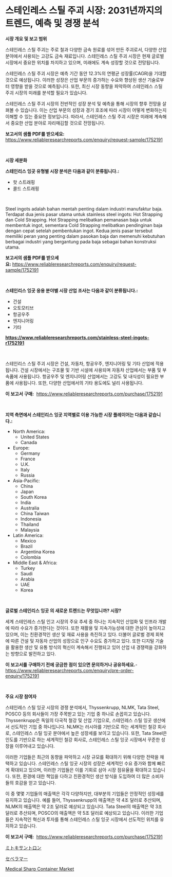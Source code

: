 <p><h1>스테인레스 스틸 주괴 시장: 2031년까지의 트렌드, 예측 및 경쟁 분석</h1></p><p><strong>시장 개요 및 보고 범위</strong></p>
<p><p>스테인레스 스틸 주괴는 주로 철과 다양한 금속 원료를 섞어 만든 주괴로서, 다양한 산업 분야에서 사용되는 고강도 금속 재료입니다. 스테인레스 스틸 주괴 시장은 현재 글로벌 시장에서 중요한 위치를 차지하고 있으며, 미래에도 계속 성장할 것으로 전망됩니다. </p><p>스테인레스 스틸 주괴 시장은 예측 기간 동안 12.3%의 연평균 성장률(CAGR)을 기대할 것으로 예상됩니다. 이러한 성장은 산업 부문의 증가하는 수요와 향상된 생산 기술로부터 영향을 받을 것으로 예측됩니다. 또한, 최신 시장 동향을 파악하여 스테인레스 스틸 주괴 시장의 미래를 분석할 필요가 있습니다.</p><p>스테인레스 스틸 주괴 시장의 전반적인 성장 분석 및 예측을 통해 시장의 향후 전망을 살펴볼 수 있습니다. 이는 산업 부문의 성장과 경기 호조에 따라 시장이 어떻게 변화하는지 이해할 수 있는 중요한 정보입니다. 따라서, 스테인레스 스틸 주괴 시장은 미래에 계속해서 중요한 산업 분야로 자리매김할 것으로 전망됩니다.</p></p>
<p><strong>보고서의 샘플 PDF를 받으세요:</strong> <a href="https://www.reliableresearchreports.com/enquiry/request-sample/1752191">https://www.reliableresearchreports.com/enquiry/request-sample/1752191</a></p>
<p>&nbsp;</p>
<p><strong>시장 세분화</strong></p>
<p><strong>스테인리스 잉곳 유형별 시장 분석은 다음과 같이 분류됩니다.:</strong></p>
<p><ul><li>핫 스트래핑</li><li>콜드 스트래핑</li></ul></p>
<p>&nbsp;</p>
<p><p>Steel ingots adalah bahan mentah penting dalam industri manufaktur baja. Terdapat dua jenis pasar utama untuk stainless steel ingots: Hot Strapping dan Cold Strapping. Hot Strapping melibatkan pemanasan baja untuk membentuk ingot, sementara Cold Strapping melibatkan pendinginan baja dengan cepat setelah pembentukan ingot. Kedua jenis pasar tersebut memiliki peran yang penting dalam pasokan baja dan memenuhi kebutuhan berbagai industri yang bergantung pada baja sebagai bahan konstruksi utama.</p></p>
<p><strong>보고서의 샘플 PDF를 받으세요:</strong>&nbsp;<a href="https://www.reliableresearchreports.com/enquiry/request-sample/1752191">https://www.reliableresearchreports.com/enquiry/request-sample/1752191</a></p>
<p>&nbsp;</p>
<p><strong> 스테인리스 잉곳 응용 분야별 시장 산업 조사는 다음과 같이 분류됩니다.:</strong></p>
<p><ul><li>건설</li><li>오토모티브</li><li>항공우주</li><li>엔지니어링</li><li>기타</li></ul></p>
<p><strong><a href="https://www.reliableresearchreports.com/stainless-steel-ingots-r1752191">https://www.reliableresearchreports.com/stainless-steel-ingots-r1752191</a></strong></p>
<p>&nbsp;</p>
<p><p>스테인리스 스틸 주괴 시장은 건설, 자동차, 항공우주, 엔지니어링 및 기타 산업에 적용됩니다. 건설 시장에서는 구조물 및 기반 시설에 사용되며 자동차 산업에서는 부품 및 부속품에 사용됩니다. 항공우주 및 엔지니어링 산업에서는 고강도 및 내식성이 필요한 부품에 사용됩니다. 또한, 다양한 산업에서의 기타 용도에도 널리 사용됩니다.</p></p>
<p><strong>이 보고서 구매:</strong>&nbsp; <a href="https://www.reliableresearchreports.com/purchase/1752191">https://www.reliableresearchreports.com/purchase/1752191</a></p>
<p>&nbsp;</p>
<p><strong>지역 측면에서 스테인리스 잉곳 지역별로 이용 가능한 시장 플레이어는 다음과 같습니다.:</strong></p>
<p><ul>
    <li>
        North America:
        <ul>
            <li>United States</li>
            <li>Canada</li>
        </ul>
    </li>
    <li>
        Europe:
        <ul>
            <li>Germany</li>
            <li>France</li>
            <li>U.K.</li>
            <li>Italy</li>
            <li>Russia</li>
        </ul>
    </li>
    <li>
        Asia-Pacific:
        <ul>
            <li>China</li>
            <li>Japan</li>
            <li>South Korea</li>
            <li>India</li>
            <li>Australia</li>
            <li>China Taiwan</li>
            <li>Indonesia</li>
            <li>Thailand</li>
            <li>Malaysia</li>
        </ul>
    </li>
    <li>
        Latin America:
        <ul>
            <li>Mexico</li>
            <li>Brazil</li>
            <li>Argentina Korea</li>
            <li>Colombia</li>
        </ul>
    </li>
    <li>
        Middle East & Africa:
        <ul>
            <li>Turkey</li>
            <li>Saudi</li>
            <li>Arabia</li>
            <li>UAE</li>
            <li>Korea</li>
        </ul>
    </li>
    </ul></p>
<p>&nbsp;</p>
<p><strong>글로벌 스테인리스 잉곳 의 새로운 트렌드는 무엇입니까? 시장?</strong></p>
<p><p>세계 스테인레스 스틸 인고 시장의 주요 추세 중 하나는 지속적인 산업화 및 인프라 개발에 따라 수요가 증가한다는 것이다. 또한 재활용 및 지속가능성에 대한 관심이 높아지고 있으며, 이는 친환경적인 생산 및 재료 사용을 촉진하고 있다. 더불어 글로벌 경제 회복에 따른 건설 및 자동차 산업의 성장으로 인구 수요도 증가하고 있다. 또한 디지털 기술을 활용한 생산 및 유통 방식의 혁신이 계속해서 진행되고 있어 산업 내 경쟁력을 강화하는 방향으로 발전하고 있다.</p></p>
<p><strong>이 보고서를 구매하기 전에 궁금한 점이 있으면 문의하거나 공유하세요.</strong>- <a href="https://www.reliableresearchreports.com/enquiry/pre-order-enquiry/1752191">https://www.reliableresearchreports.com/enquiry/pre-order-enquiry/1752191</a></p>
<p>&nbsp;</p>
<p><strong>주요 시장 참여자</strong></p>
<p><p>스테인레스 스틸 잉곳 시장의 경쟁 분석에서, Thyssenkrupp, NLMK, Tata Steel, POSCO 등의 회사들이 가장 주목받고 있는 기업 중 하나로 손꼽히고 있습니다. Thyssenkrupp은 독일의 다국적 철강 및 산업 기업으로, 스테인레스 스틸 잉곳 생산에서 선도적인 기업 중 하나입니다. NLMK는 러시아를 기반으로 하는 세계적인 철강 회사로, 스테인레스 스틸 잉곳 분야에서 높은 성장세를 보이고 있습니다. 또한, Tata Steel은 인도를 기반으로 하는 세계적인 철강 회사로, 스테인레스 스틸 잉곳 시장에서 꾸준한 성장을 이루어내고 있습니다.</p><p>이러한 기업들은 최근의 동향을 파악하고 시장 규모를 확대하기 위해 다양한 전략을 채택하고 있습니다. 스테인레스 스틸 잉곳 시장의 성장은 세계적인 수요 증가와 함께 빠르게 확대되고 있으며, 이러한 기업들은 이를 기회로 삼아 시장 점유율을 확대하고 있습니다. 또한, 환경에 대한 책임을 다하고 친환경적인 생산 방식을 도입하여 더 많은 소비자들의 호감을 얻고 있습니다.</p><p>이 중 몇몇 기업들의 매출액은 각각 다양하지만, 대부분의 기업들은 안정적인 성장세를 유지하고 있습니다. 예를 들어, Thyssenkrupp의 매출액은 약 4조 달러로 추산되며, NLMK의 매출액은 약 2조 달러로 예상되고 있습니다. Tata Steel의 매출액은 약 3조 달러로 추산되며, POSCO의 매출액은 약 5조 달러로 예상되고 있습니다. 이러한 기업들은 지속적인 혁신과 투자를 통해 스테인레스 스틸 잉곳 시장에서 선도적인 위치를 유지하고 있습니다.</p></p>
<p><strong>이 보고서 구매:</strong>&nbsp;&nbsp;<a href="https://www.reliableresearchreports.com/purchase/1752191">https://www.reliableresearchreports.com/purchase/1752191</a></p>
<p><p><a href="https://github.com/marbadji/Market-Research-Report-List-1/blob/main/967663823010.md">ミトキサントロン</a></p><p><a href="https://github.com/KaydenJohns1964/Market-Research-Report-List-1/blob/main/993107223011.md">セベラマー</a></p><p><a href="https://github.com/mancsybtousav/Market-Research-Report-List-2/blob/main/medical-sharp-container-market.md">Medical Sharp Container Market</a></p></p>
